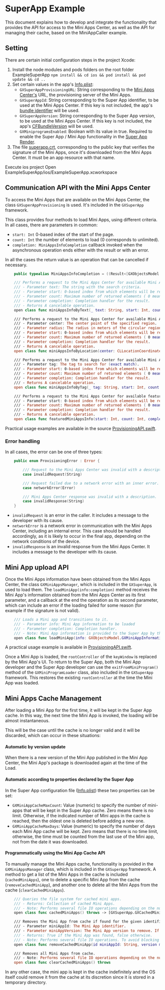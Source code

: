 # SuperApp Example

This document explains how to develop and integrate the functionality that provides the API for access to the Mini Apps Center, as well as the API for managing their cache, based on the MiniAppCaller example.

## Setting

There are certain initial configuration steps in the project Xcode:

1. Install the node modules and pods folders on the root folder ExampleSuperApp
`npm install && cd ios && pod install && pod update && cd ..`
2. Set certain values in the app's [Info.plist](ExampleSuperApp/Info.plist):
    - `GXSuperAppProvisioningURL`: String corresponding to the [Mini Apps Center's](../../../Provisioning.md) URL, the provisioning server of the Mini Apps.
    - `GXSuperAppId`: String corresponding to the Super App identifier, to be used at the Mini Apps Center. If this key is not included, the app's [bundle identifier](https://developer.apple.com/documentation/bundleresources/information_property_list/cfbundleidentifier) will be used.
    - `GXSuperAppVersion`: String corresponding to the Super App version, to be used at the Mini Apps Center. If this key is not included, the app's [CFBundleVersion](https://developer.apple.com/documentation/bundleresources/information_property_list/cfbundleversion) will be used.
    - `GXMiniprogramsEnabled`: Boolean with its value in true. Required to enable the Super App / Mini App functionality in the  [Super App Render](../../../SuperAppRender.md).
3. The file [superapp.crt](../../../iOS/ExampleSuperApp), corresponding to the public key that verifies the signature of the Mini Apps, once it's downloaded from the Mini Apps Center. It must be an app resource with that name.

Execute ios project 
Open ExampleSuperApp/ios/ExampleSuperApp.xcworkspace 

## Communication API with the Mini Apps Center

To access the Mini Apps that are available on the Mini Apps Center, the class `GXSuperAppProvisioning` is used. It's included in the `GXSuperApp` framework.

This class provides four methods to load Mini Apps, using different criteria.
In all cases, there are parameters in common:

- `start: Int` 0-based index of the start of the page.
- `count: Int` the number of elements to load (0 corresponds to unlimited).
- `completion: MiniAppsInfoCompletion` callback invoked when the asynchronous operation ends either with the result or with an error.

In all the cases the return value is an operation that can be cancelled if necessary. 

```swift
	public typealias MiniAppsInfoCompletion = ((Result<[GXObjectsModel.GXMiniAppInformation], GXSuperApp.GXSuperAppProvisioning.ProvisioningError>) -> Void)

    /// Performs a request to the Mini Apps Center for available Mini Apps.
    /// - Parameter text: The string with the search criteria.
    /// - Parameter start: 0-based index from which elements will be returned.
    /// - Parameter count: Maximum number of returned elements ( 0 means all ).
    /// - Parameter completion: Completion handler for the result.
    /// - Returns A cancelable operation.
    open class func miniAppsInfoByText(_ text: String, start: Int, count: Int, completion: @escaping GXSuperApp.GXSuperAppProvisioning.MiniAppsInfoCompletion) -> GXFoundation.GXCancelableOperation

    /// Performs a request to the Mini Apps Center for available Mini Apps that are available inside the given circular region.
    /// - Parameter center: The center point of the specified region.
    /// - Parameter radius: The radius in meters of the circular region.
    /// - Parameter start: 0-based index from which elements will be returned.
    /// - Parameter count: Maximum number of returned elements ( 0 means all ).
    /// - Parameter completion: Completion handler for the result.
    /// - Returns A cancelable operation.
    open class func miniAppsInfoByLocation(center: CLLocationCoordinate2D, radius: CLLocationDistance, start: Int, count: Int, completion: @escaping GXSuperApp.GXSuperAppProvisioning.MiniAppsInfoCompletion) -> GXFoundation.GXCancelableOperation

    /// Performs a request to the Mini Apps Center for available Mini Apps with the given tag.
    /// - Parameter tag: The tag to search for (exact match).
    /// - Parameter start: 0-based index from which elements will be returned.
    /// - Parameter count: Maximum number of returned elements ( 0 means all ).
    /// - Parameter completion: Completion handler for the result.
    /// - Returns A cancelable operation.
    open class func miniAppsInfoByTag(_ tag: String, start: Int, count: Int, completion: @escaping GXSuperApp.GXSuperAppProvisioning.MiniAppsInfoCompletion) -> GXFoundation.GXCancelableOperation

    /// Performs a request to the Mini Apps Center for available featured Mini Apps.
    /// - Parameter start: 0-based index from which elements will be returned.
    /// - Parameter count: Maximum number of returned elements ( 0 means all ).
    /// - Parameter completion: Completion handler for the result.
    /// - Returns A cancelable operation.
    open class func featuredMiniAppsInfo(start: Int, count: Int, completion: @escaping GXSuperApp.GXSuperAppProvisioning.MiniAppsInfoCompletion) -> GXFoundation.GXCancelableOperation
```

Practical usage examples are available in the source [ProvisioningAPI.swift](ProvisioningAPI.swift).

### Error handling

In all cases, the error can be one of three types:

```swift
    public enum ProvisioningError : Error {

        /// Request to the Mini Apps Center was invalid with a description.
        case invalidRequest(String)

        /// Request failed due to a network error with an inner error.
        case networkError(Error)

        /// Mini Apps Center response was invalid with a description.
        case invalidResponse(String)
    }
```

- `invalidRequest` is an error in the caller. It includes a message to the developer with its cause.
- `networkError` is a network error in communication with the Mini Apps Center, including an internal error. This case should be handled accordingly, as it is likely to occur in the final app, depending on the network conditions of the device.
- `invalidResponse` is an invalid response from the Mini Apps Center. It includes a message to the developer with its cause. 

## Mini App upload API

Once the Mini Apps information have been obtained from the Mini Apps Center, the class `GXMiniAppsManager`, which is included in the `GXSuperApp`, is used to load them.
The `loadMiniApp(info:completion)` method receives the Mini App's information obtained from the Mini Apps Center as its first parameter, and a callback at the end the operation as its second parameter, which can include an error if the loading failed for some reason (for example if the signature is not valid).

```swift
    /// Loads a Mini app and transitions to it.
    /// - Parameter info: Mini App information to be loaded
    /// - Parameter completion: Completion handler.
    /// - Note: Mini App information is provided to the Super App by the Mini App Center. See *GXSuperAppProvisioning*.
    open class func loadMiniApp(info: GXObjectsModel.GXMiniAppInformation, completion: ((Error?) -> Void)? = nil)
```

A practical usage example is available in [ProvisioningAPI.swift](ProvisioningAPI.swift).

Once a Mini App is loaded, the `rootController` of the `keyWindow` is replaced by the Mini App's UI.
To return to the Super App, both the Mini App developer and the Super App developer can use the `exitFromMiniProgram()` method of the `GXMiniProgramLoader` class, also included in the `GXSuperApp` framework. This restores the existing `rootController` at the time the Mini App was loaded.

## Mini Apps Cache Management

After loading a Mini App for the first time, it will be kept in the Super App cache. In this way, the next time the Mini App is invoked, the loading will be almost instantaneous.

This will be the case until the cache is no longer valid and it will be discarded, which can occur in these situations:

#### Automatic by version update

When there is a new version of the Mini App published in the Mini App Center, the Mini App's package is downloaded again at the time of the Load.

#### Automatic according to properties declared by the Super App

In the Super App configuration file ([Info.plist](ExampleSuperApp/Info.plist)) these two properties can be set:

- `GXMiniAppCacheMaxCount`: Value (numeric) to specify the number of mini-apps that will be kept in the Super App cache. Zero means there is no limit. Otherwise, if the indicated number of Mini apps in the cache is reached, then the oldest one is deleted before adding a new one.
- `GXMiniAppCacheMaxDays`: Value (numeric) to specify the number of days each Mini App cache will be kept. Zero means that there is no time limit, otherwise, the time must be counted from the last use of the Mini app, not from the date it was downloaded.

#### Programmatically using the Mini App Cache API

To manually manage the Mini Apps cache, functionality is provided in the `GXMiniAppsManager` class, which is included in the `GXSuperApp` framework.
A method to get a list of the Mini Apps in the cache is included (`cachedMiniApps`), one to delete a specific Mini App from the cache (`removeCachedMiniApp`), and another one to delete all the Mini Apps from the cache (`clearCachedMiniApps`).

```swift
    /// Queries the file system for cached mini apps.
    /// - Returns: Collection of cached Mini Apps.
    /// - Note: Performs several file IO operations depending on the number of cached Mini Apps. To avoid blocking the main thread, consider calling on a background queue.
    open class func cachedMiniApps() throws -> [GXSuperApp.GXCachedMiniApp]

    /// Removes the Mini App from cache if found for the given identifier and version.
    /// - Parameter miniAppId: The Mini App identifier.
    /// - Parameter miniAppVersion: The Mini App version to remove. If not specified, any version is removed, otherwise remove is performed only if version matches or cached version is unknown.
    /// - Returns: True if the Mini App was found, false otherwise.
    /// - Note: Performs several file IO operations. To avoid blocking the main thread, consider calling on a background queue.
    open class func removeCachedMiniApp(id miniAppId: String, version miniAppVersion: Int? = nil) throws -> Bool

    /// Removes all Mini Apps from cache.
    /// - Note: Performs several file IO operations depending on the number of cached Mini Apps. To avoid blocking the main thread, consider calling on a background queue.
    open class func clearCachedMiniApps() throws
```

In any other case, the mini app is kept in the cache indefinitely and the OS itself could remove it from the cache at its discretion since it is stored in a temporary directory.
